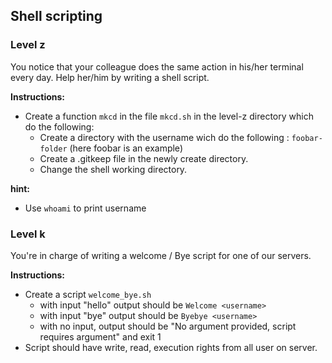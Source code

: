 ## Shell scripting

### Level z
You notice that your colleague does the same action in his/her terminal every day. Help her/him by writing a shell script.

**Instructions:**
* Create a function `mkcd` in the file `mkcd.sh` in the level-z directory which do the following:
    * Create a directory with the username wich do the following : `foobar-folder` (here foobar is an example) 
    * Create a .gitkeep file in the newly create directory.
    * Change the shell working directory.

**hint:**
* Use `whoami` to print username

### Level k
You're in charge of writing a welcome / Bye script for one of our servers. 

**Instructions:**
* Create a script `welcome_bye.sh` 
    * with input "hello" output should be `Welcome <username>`
    * with input "bye" output should be `Byebye <username>`
    * with no input, output should be "No argument provided, script requires argument" and exit 1
* Script should have write, read, execution rights from all user on server.
